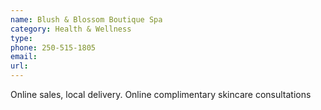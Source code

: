 ```yaml
---
name: Blush & Blossom Boutique Spa
category: Health & Wellness
type: 
phone: 250-515-1805
email: 
url: 
---
```


Online sales, local delivery. Online complimentary skincare consultations